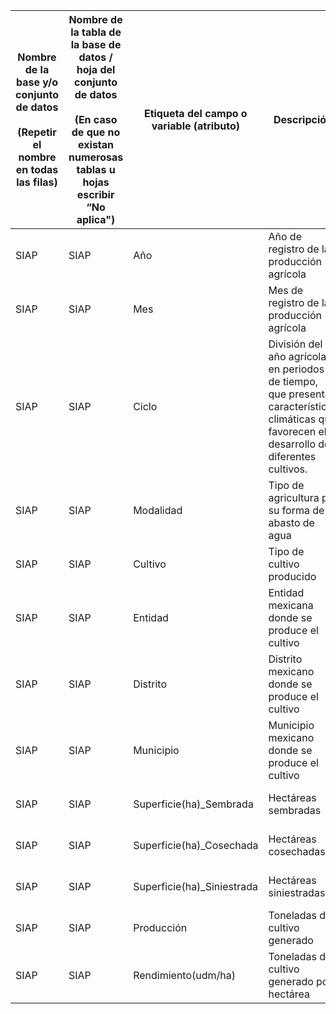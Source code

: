 | Nombre de la base y/o conjunto de datos<br><br>(Repetir el nombre en todas las filas) | Nombre de la tabla de la base de datos / hoja del conjunto de datos<br><br>(En caso de que no existan numerosas tablas u hojas escribir “No aplica") | Etiqueta del campo o variable (atributo) | Descripción                                                                                                                                   | Tipo de dato<br>(Seleccione de acuerdo a las opciones) | Rango o valores que permite el campo<br><br>                                        | Clasificación de la información<br>(Reservada, Confidencial o Pública)<br><br>(Seleccione de acuerdo a las opciones) | Especificaciones y/o reglas de cálculo<br><br>(En caso de que este elemento no aplique a su base de datos y/o conjunto de datos, registre “No Aplica”) | Obligatoriedad del campo<br><br>(Seleccione de acuerdo a las opciones) | Registro de campos vacíos<br><br>(Si este campo no tiene campos vacíos anotar "SIN DATOS VACÍOS") |
| ------------------------------------------------------------------------------------- | ---------------------------------------------------------------------------------------------------------------------------------------------------- | ---------------------------------------- | --------------------------------------------------------------------------------------------------------------------------------------------- | ------------------------------------------------------ | ----------------------------------------------------------------------------------- | -------------------------------------------------------------------------------------------------------------------- | ------------------------------------------------------------------------------------------------------------------------------------------------------ | ---------------------------------------------------------------------- | ------------------------------------------------------------------------------------------------- |
| SIAP                                                                                  | SIAP                                                                                                                                                 | Año                                      | Año de registro de la producción agrícola                                                                                                     | Fecha                                                  | del 2018 al 2023                                                                    | Pública                                                                                                              | No Aplica                                                                                                                                              | Obligatorio                                                            | SIN DATOS VACÍOS                                                                                  |
| SIAP                                                                                  | SIAP                                                                                                                                                 | Mes                                      | Mes de registro de la producción agrícola                                                                                                     | Fecha                                                  | Meses del año                                                                       | Pública                                                                                                              | No Aplica                                                                                                                                              | Obligatorio                                                            | SIN DATOS VACÍOS                                                                                  |
| SIAP                                                                                  | SIAP                                                                                                                                                 | Ciclo                                    | División del año agrícola en periodos de tiempo, que presentan características climáticas que favorecen el desarrollo de diferentes cultivos. | Alfanumérico                                           | Otoño-Invierno, Primavera-Verano, perennes, Año agrícola (OI+PV), Ciclicos-Perennes | Pública                                                                                                              | No Aplica                                                                                                                                              | Obligatorio                                                            | SIN DATOS VACÍOS                                                                                  |
| SIAP                                                                                  | SIAP                                                                                                                                                 | Modalidad                                | Tipo de agricultura por su forma de abasto de agua                                                                                            | Alfanumérico                                           | Riego, Temporal, Riego+Temporal                                                     | Pública                                                                                                              | No Aplica                                                                                                                                              | Obligatorio                                                            | SIN DATOS VACÍOS                                                                                  |
| SIAP                                                                                  | SIAP                                                                                                                                                 | Cultivo                                  | Tipo de cultivo producido                                                                                                                     | Alfanumérico                                           | 64 productos agrícolas                                                              | Pública                                                                                                              | No Aplica                                                                                                                                              | Obligatorio                                                            | SIN DATOS VACÍOS                                                                                  |
| SIAP                                                                                  | SIAP                                                                                                                                                 | Entidad                                  | Entidad mexicana donde se produce el cultivo                                                                                                  | Alfanumérico                                           | Entidades de México                                                                 | Pública                                                                                                              | No Aplica                                                                                                                                              | Obligatorio                                                            | SIN DATOS VACÍOS                                                                                  |
| SIAP                                                                                  | SIAP                                                                                                                                                 | Distrito                                 | Distrito mexicano donde se produce el cultivo                                                                                                 | Alfanumérico                                           | Distritos de México                                                                 | Pública                                                                                                              | No Aplica                                                                                                                                              | Obligatorio                                                            | SIN DATOS VACÍOS                                                                                  |
| SIAP                                                                                  | SIAP                                                                                                                                                 | Municipio                                | Municipio mexicano donde se produce el cultivo                                                                                                | Alfanumérico                                           | Municipios de México                                                                | Pública                                                                                                              | No Aplica                                                                                                                                              | Obligatorio                                                            | SIN DATOS VACÍOS                                                                                  |
| SIAP                                                                                  | SIAP                                                                                                                                                 | Superficie(ha)_Sembrada                  | Hectáreas sembradas                                                                                                                           | Alfanumérico                                           | Cero o reales positivos                                                             | Pública                                                                                                              | No Aplica                                                                                                                                              | Obligatorio                                                            | SIN DATOS VACÍOS                                                                                  |
| SIAP                                                                                  | SIAP                                                                                                                                                 | Superficie(ha)_Cosechada                 | Hectáreas cosechadas                                                                                                                          | Alfanumérico                                           | Cero o reales positivos                                                             | Pública                                                                                                              | No Aplica                                                                                                                                              | Obligatorio                                                            | SIN DATOS VACÍOS                                                                                  |
| SIAP                                                                                  | SIAP                                                                                                                                                 | Superficie(ha)_Siniestrada               | Hectáreas siniestradas                                                                                                                        | Alfanumérico                                           | Cero o reales positivos                                                             | Pública                                                                                                              | No Aplica                                                                                                                                              | Obligatorio                                                            | SIN DATOS VACÍOS                                                                                  |
| SIAP                                                                                  | SIAP                                                                                                                                                 | Producción                               | Toneladas de cultivo generado                                                                                                                 | Alfanumérico                                           | Cero o reales positivos                                                             | Pública                                                                                                              | No Aplica                                                                                                                                              | Obligatorio                                                            | SIN DATOS VACÍOS                                                                                  |
| SIAP                                                                                  | SIAP                                                                                                                                                 | Rendimiento(udm/ha)                      | Toneladas de cultivo generado por hectárea                                                                                                    | Alfanumérico                                           | Cero o reales positivos                                                             | Pública                                                                                                              | No Aplica                                                                                                                                              | Obligatorio                                                            | SIN DATOS VACÍOS                                                                                  |

